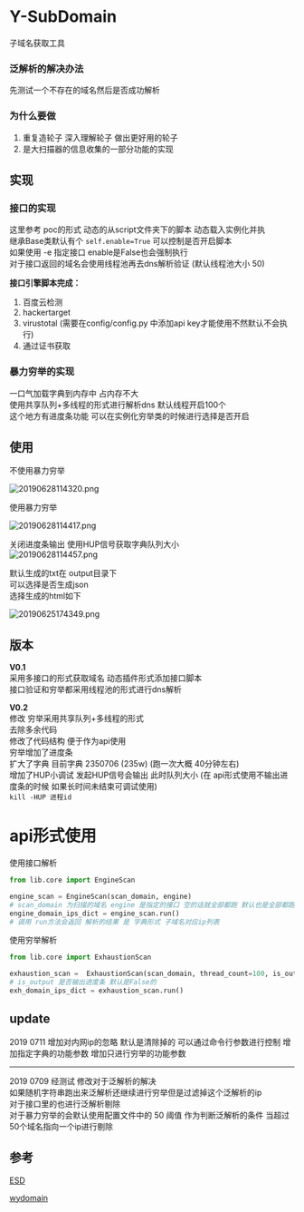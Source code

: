 # Y-SubDomain

子域名获取工具

### 泛解析的解决办法
先测试一个不存在的域名然后是否成功解析


### 为什么要做
1. 重复造轮子 深入理解轮子 做出更好用的轮子
2. 是大扫描器的信息收集的一部分功能的实现


## 实现  
### 接口的实现
这里参考 poc的形式 动态的从script文件夹下的脚本
动态载入实例化并执  
继承Base类默认有个 `self.enable=True` 可以控制是否开启脚本  
如果使用 -e 指定接口 enable是False也会强制执行  
对于接口返回的域名会使用线程池再去dns解析验证 (默认线程池大小 50)

**接口引擎脚本完成：**
1. 百度云检测  
2. hackertarget
3. virustotal (需要在config/config.py 中添加api key才能使用不然默认不会执行)
4. 通过证书获取

### 暴力穷举的实现  
一口气加载字典到内存中 占内存不大  
使用共享队列+多线程的形式进行解析dns 默认线程开启100个  
这个地方有进度条功能 可以在实例化穷举类的时候进行选择是否开启  

## 使用  
不使用暴力穷举  

![20190628114320.png](https://i.loli.net/2019/06/28/5d158cf51a27539916.png)  


使用暴力穷举  

![20190628114417.png](https://i.loli.net/2019/06/28/5d158d2b4118d84421.png)  


关闭进度条输出 使用HUP信号获取字典队列大小  
![20190628114457.png](https://i.loli.net/2019/06/28/5d158d53f159d86830.png)  


默认生成的txt在 output目录下  
可以选择是否生成json  
选择生成的html如下  

![20190625174349.png](https://i.loli.net/2019/06/25/5d11ece9489dc60057.png)  

## 版本
**V0.1**  
采用多接口的形式获取域名 动态插件形式添加接口脚本  
接口验证和穷举都采用线程池的形式进行dns解析  

**V0.2**  
修改 穷举采用共享队列+多线程的形式  
去除多余代码  
修改了代码结构 便于作为api使用  
穷举增加了进度条  
扩大了字典 目前字典 2350706 (235w) (跑一次大概 40分钟左右)  
增加了HUP小调试 发起HUP信号会输出 此时队列大小 (在 api形式使用不输出进度条的时候 如果长时间未结束可调试使用)  
`kill -HUP 进程id`  

# api形式使用  
使用接口解析
```python
from lib.core import EngineScan

engine_scan = EngineScan(scan_domain, engine)
# scan_domain 为扫描的域名 engine 是指定的接口 空的话就全部都跑 默认也是全部都跑  
engine_domain_ips_dict = engine_scan.run()
# 调用 run方法会返回 解析的结果 是 字典形式 子域名对应ip列表  
```
使用穷举解析
```python
from lib.core import ExhaustionScan

exhaustion_scan =  ExhaustionScan(scan_domain, thread_count=100, is_output=True)
# is_output 是否输出进度条 默认是False的
exh_domain_ips_dict = exhaustion_scan.run()
```  

## update


2019 0711
增加对内网ip的忽略 默认是清除掉的 可以通过命令行参数进行控制
增加指定字典的功能参数
增加只进行穷举的功能参数

-----------------------------------------------------------
2019 0709
经测试 修改对于泛解析的解决  
如果随机字符串跑出来泛解析还继续进行穷举但是过滤掉这个泛解析的ip  
对于接口里的也进行泛解析剔除  
对于暴力穷举的会默认使用配置文件中的 50 阈值 作为判断泛解析的条件 当超过50个域名指向一个ip进行剔除  



## 参考

[ESD](https://github.com/FeeiCN/ESD)  

[wydomain](https://github.com/ring04h/wydomain)  
